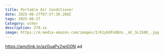 ```yaml
---
title: Portable Air Conditioner
date: 2025-06-27T07:57:30.208Z
tags: 2025-06-27
Category: other
description: 278.xx
image: https://m.media-amazon.com/images/I/61ybQFoQ8nL._AC_SL1500_.jpg
---
```

https://amzlink.to/az0uaPx2wiG0N ad